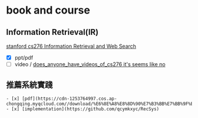 # book and course 

## Information Retrieval(IR)

[stanford cs276 Information Retrieval and Web Search](http://web.stanford.edu/class/cs276/)

   * [x] ppt/pdf
   * [ ] video / [does_anyone_have_videos_of_cs276 it's seems like no](https://www.reddit.com/r/stanford/comments/gefdki/does_anyone_have_videos_of_cs276/)

## 推薦系統實踐

    - [x] [pdf](https://cdn-1253764997.cos.ap-chongqing.myqcloud.com//download/%E6%8E%A8%E8%8D%90%E7%B3%BB%E7%BB%9F%E5%AE%9E%E8%B7%B5.pdf)
    - [x] [implementation](https://github.com/qcymkxyc/RecSys) 
